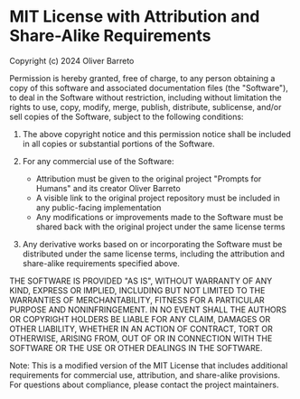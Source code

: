 # MIT License with Attribution and Share-Alike Requirements

Copyright (c) 2024 Oliver Barreto

Permission is hereby granted, free of charge, to any person obtaining a copy of this software and associated documentation files (the "Software"), to deal in the Software without restriction, including without limitation the rights to use, copy, modify, merge, publish, distribute, sublicense, and/or sell copies of the Software, subject to the following conditions:

1. The above copyright notice and this permission notice shall be included in all copies or substantial portions of the Software.

2. For any commercial use of the Software:

   - Attribution must be given to the original project "Prompts for Humans" and its creator Oliver Barreto
   - A visible link to the original project repository must be included in any public-facing implementation
   - Any modifications or improvements made to the Software must be shared back with the original project under the same license terms

3. Any derivative works based on or incorporating the Software must be distributed under the same license terms, including the attribution and share-alike requirements specified above.

THE SOFTWARE IS PROVIDED "AS IS", WITHOUT WARRANTY OF ANY KIND, EXPRESS OR IMPLIED, INCLUDING BUT NOT LIMITED TO THE WARRANTIES OF MERCHANTABILITY, FITNESS FOR A PARTICULAR PURPOSE AND NONINFRINGEMENT. IN NO EVENT SHALL THE AUTHORS OR COPYRIGHT HOLDERS BE LIABLE FOR ANY CLAIM, DAMAGES OR OTHER LIABILITY, WHETHER IN AN ACTION OF CONTRACT, TORT OR OTHERWISE, ARISING FROM, OUT OF OR IN CONNECTION WITH THE SOFTWARE OR THE USE OR OTHER DEALINGS IN THE SOFTWARE.

Note: This is a modified version of the MIT License that includes additional requirements for commercial use, attribution, and share-alike provisions. For questions about compliance, please contact the project maintainers.

